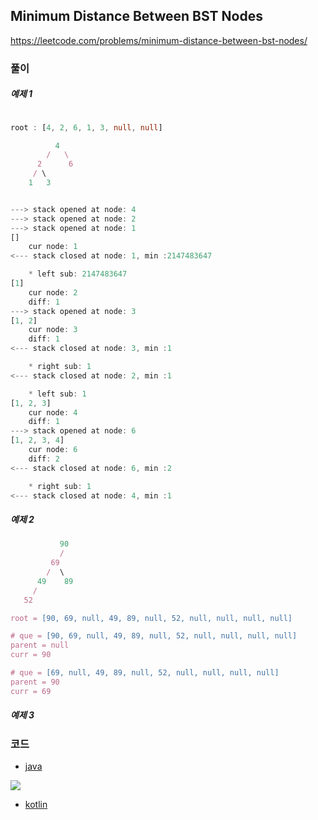 
## Minimum Distance Between BST Nodes

https://leetcode.com/problems/minimum-distance-between-bst-nodes/

### 풀이


##### 예제 1

```ts

root : [4, 2, 6, 1, 3, null, null]

          4
        /   \
      2      6
     / \    
    1   3 


---> stack opened at node: 4
---> stack opened at node: 2
---> stack opened at node: 1
[]
    cur node: 1
<--- stack closed at node: 1, min :2147483647

    * left sub: 2147483647
[1]
    cur node: 2
    diff: 1
---> stack opened at node: 3
[1, 2]
    cur node: 3
    diff: 1
<--- stack closed at node: 3, min :1

    * right sub: 1
<--- stack closed at node: 2, min :1

    * left sub: 1
[1, 2, 3]
    cur node: 4
    diff: 1
---> stack opened at node: 6
[1, 2, 3, 4]
    cur node: 6
    diff: 2
<--- stack closed at node: 6, min :2

    * right sub: 1
<--- stack closed at node: 4, min :1

```

##### 예제 2
```ts
           90
           /    
         69    
        /  \    
      49    89
     /      
   52

root = [90, 69, null, 49, 89, null, 52, null, null, null, null]

# que = [90, 69, null, 49, 89, null, 52, null, null, null, null]
parent = null
curr = 90

# que = [69, null, 49, 89, null, 52, null, null, null, null]
parent = 90
curr = 69

```

##### 예제 3

### 코드

* [java](./_java/MinDistBetweenNode.java)

![](img/MinDistBetweenNode.png)

* [kotlin](./_kotlin/MinDistBetweenNode.kt)

<!-- * [Rust](./min_dist_between_node.rs) -->
